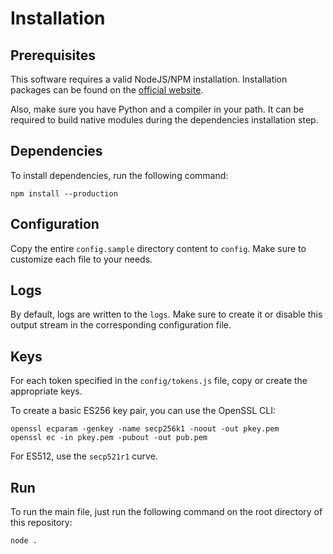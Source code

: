 # Installation

## Prerequisites

This software requires a valid NodeJS/NPM installation. Installation packages can be found on the [official website](https://nodejs.org).

Also, make sure you have Python and a compiler in your path. It can be required to build native modules during the dependencies installation step.

## Dependencies

To install dependencies, run the following command:

```shell
npm install --production
```

## Configuration

Copy the entire `config.sample` directory content to `config`. Make sure to customize each file to your needs.

## Logs

By default, logs are written to the `logs`. Make sure to create it or disable this output stream in the corresponding configuration file.

## Keys

For each token specified in the `config/tokens.js` file, copy or create the appropriate keys.

To create a basic ES256 key pair, you can use the OpenSSL CLI:

```shell
openssl ecparam -genkey -name secp256k1 -noout -out pkey.pem
openssl ec -in pkey.pem -pubout -out pub.pem
```

For ES512, use the `secp521r1` curve.

## Run

To run the main file, just run the following command on the root directory of this repository:

```shell
node .
```
